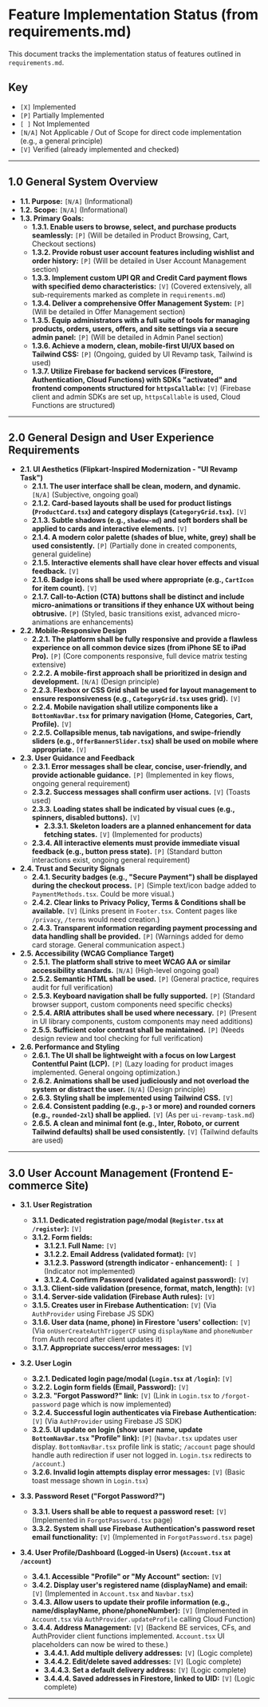 # Feature Implementation Status (from requirements.md)

This document tracks the implementation status of features outlined in `requirements.md`.

## Key
- `[X]` Implemented
- `[P]` Partially Implemented
- `[ ]` Not Implemented
- `[N/A]` Not Applicable / Out of Scope for direct code implementation (e.g., a general principle)
- `[V]` Verified (already implemented and checked)

---

## 1.0 General System Overview

- **1.1. Purpose:** `[N/A]` (Informational)
- **1.2. Scope:** `[N/A]` (Informational)
- **1.3. Primary Goals:**
    - **1.3.1. Enable users to browse, select, and purchase products seamlessly:** `[P]` (Will be detailed in Product Browsing, Cart, Checkout sections)
    - **1.3.2. Provide robust user account features including wishlist and order history:** `[P]` (Will be detailed in User Account Management section)
    - **1.3.3. Implement custom UPI QR and Credit Card payment flows with specified demo characteristics:** `[V]` (Covered extensively, all sub-requirements marked as complete in `requirements.md`)
    - **1.3.4. Deliver a comprehensive Offer Management System:** `[P]` (Will be detailed in Offer Management section)
    - **1.3.5. Equip administrators with a full suite of tools for managing products, orders, users, offers, and site settings via a secure admin panel:** `[P]` (Will be detailed in Admin Panel section)
    - **1.3.6. Achieve a modern, clean, mobile-first UI/UX based on Tailwind CSS:** `[P]` (Ongoing, guided by UI Revamp task, Tailwind is used)
    - **1.3.7. Utilize Firebase for backend services (Firestore, Authentication, Cloud Functions) with SDKs "activated" and frontend components structured for `httpsCallable`:** `[V]` (Firebase client and admin SDKs are set up, `httpsCallable` is used, Cloud Functions are structured)

---

## 2.0 General Design and User Experience Requirements

- **2.1. UI Aesthetics (Flipkart-Inspired Modernization - "UI Revamp Task")**
    - **2.1.1. The user interface shall be clean, modern, and dynamic.** `[N/A]` (Subjective, ongoing goal)
    - **2.1.2. Card-based layouts shall be used for product listings (`ProductCard.tsx`) and category displays (`CategoryGrid.tsx`).** `[V]`
    - **2.1.3. Subtle shadows (e.g., `shadow-md`) and soft borders shall be applied to cards and interactive elements.** `[V]`
    - **2.1.4. A modern color palette (shades of blue, white, grey) shall be used consistently.** `[P]` (Partially done in created components, general guideline)
    - **2.1.5. Interactive elements shall have clear hover effects and visual feedback.** `[V]`
    - **2.1.6. Badge icons shall be used where appropriate (e.g., `CartIcon` for item count).** `[V]`
    - **2.1.7. Call-to-Action (CTA) buttons shall be distinct and include micro-animations or transitions if they enhance UX without being obtrusive.** `[P]` (Styled, basic transitions exist, advanced micro-animations are enhancements)
- **2.2. Mobile-Responsive Design**
    - **2.2.1. The platform shall be fully responsive and provide a flawless experience on all common device sizes (from iPhone SE to iPad Pro).** `[P]` (Core components responsive, full device matrix testing extensive)
    - **2.2.2. A mobile-first approach shall be prioritized in design and development.** `[N/A]` (Design principle)
    - **2.2.3. Flexbox or CSS Grid shall be used for layout management to ensure responsiveness (e.g., `CategoryGrid.tsx` uses grid).** `[V]`
    - **2.2.4. Mobile navigation shall utilize components like a `BottomNavBar.tsx` for primary navigation (Home, Categories, Cart, Profile).** `[V]`
    - **2.2.5. Collapsible menus, tab navigations, and swipe-friendly sliders (e.g., `OfferBannerSlider.tsx`) shall be used on mobile where appropriate.** `[V]`
- **2.3. User Guidance and Feedback**
    - **2.3.1. Error messages shall be clear, concise, user-friendly, and provide actionable guidance.** `[P]` (Implemented in key flows, ongoing general requirement)
    - **2.3.2. Success messages shall confirm user actions.** `[V]` (Toasts used)
    - **2.3.3. Loading states shall be indicated by visual cues (e.g., spinners, disabled buttons).** `[V]`
        - **2.3.3.1. Skeleton loaders are a planned enhancement for data fetching states.** `[V]` (Implemented for products)
    - **2.3.4. All interactive elements must provide immediate visual feedback (e.g., button press state).** `[P]` (Standard button interactions exist, ongoing general requirement)
- **2.4. Trust and Security Signals**
    - **2.4.1. Security badges (e.g., "Secure Payment") shall be displayed during the checkout process.** `[P]` (Simple text/icon badge added to `PaymentMethods.tsx`. Could be more visual.)
    - **2.4.2. Clear links to Privacy Policy, Terms & Conditions shall be available.** `[V]` (Links present in `Footer.tsx`. Content pages like `/privacy`, `/terms` would need creation.)
    - **2.4.3. Transparent information regarding payment processing and data handling shall be provided.** `[P]` (Warnings added for demo card storage. General communication aspect.)
- **2.5. Accessibility (WCAG Compliance Target)**
    - **2.5.1. The platform shall strive to meet WCAG AA or similar accessibility standards.** `[N/A]` (High-level ongoing goal)
    - **2.5.2. Semantic HTML shall be used.** `[P]` (General practice, requires audit for full verification)
    - **2.5.3. Keyboard navigation shall be fully supported.** `[P]` (Standard browser support, custom components need specific checks)
    - **2.5.4. ARIA attributes shall be used where necessary.** `[P]` (Present in UI library components, custom components may need additions)
    - **2.5.5. Sufficient color contrast shall be maintained.** `[P]` (Needs design review and tool checking for full verification)
- **2.6. Performance and Styling**
    - **2.6.1. The UI shall be lightweight with a focus on low Largest Contentful Paint (LCP).** `[P]` (Lazy loading for product images implemented. General ongoing optimization.)
    - **2.6.2. Animations shall be used judiciously and not overload the system or distract the user.** `[N/A]` (Design principle)
    - **2.6.3. Styling shall be implemented using Tailwind CSS.** `[V]`
    - **2.6.4. Consistent padding (e.g., `p-3` or more) and rounded corners (e.g., `rounded-2xl`) shall be applied.** `[V]` (As per `ui-revamp-task.md`)
    - **2.6.5. A clean and minimal font (e.g., Inter, Roboto, or current Tailwind defaults) shall be used consistently.** `[V]` (Tailwind defaults are used)

---

## 3.0 User Account Management (Frontend E-commerce Site)

- **3.1. User Registration**
    - **3.1.1. Dedicated registration page/modal (`Register.tsx` at `/register`):** `[V]`
    - **3.1.2. Form fields:**
        - **3.1.2.1. Full Name:** `[V]`
        - **3.1.2.2. Email Address (validated format):** `[V]`
        - **3.1.2.3. Password (strength indicator - enhancement):** `[ ]` (Indicator not implemented)
        - **3.1.2.4. Confirm Password (validated against password):** `[V]`
    - **3.1.3. Client-side validation (presence, format, match, length):** `[V]`
    - **3.1.4. Server-side validation (Firebase Auth rules):** `[V]`
    - **3.1.5. Creates user in Firebase Authentication:** `[V]` (Via `AuthProvider` using Firebase JS SDK)
    - **3.1.6. User data (name, phone) in Firestore 'users' collection:** `[V]` (Via `onUserCreateAuthTriggerCF` using `displayName` and `phoneNumber` from Auth record after client updates it)
    - **3.1.7. Appropriate success/error messages:** `[V]`

- **3.2. User Login**
    - **3.2.1. Dedicated login page/modal (`Login.tsx` at `/login`):** `[V]`
    - **3.2.2. Login form fields (Email, Password):** `[V]`
    - **3.2.3. "Forgot Password?" link:** `[V]` (Link in `Login.tsx` to `/forgot-password` page which is now implemented)
    - **3.2.4. Successful login authenticates via Firebase Authentication:** `[V]` (Via `AuthProvider` using Firebase JS SDK)
    - **3.2.5. UI update on login (show user name, update `BottomNavBar.tsx` "Profile" link):** `[P]` (`Navbar.tsx` updates user display. `BottomNavBar.tsx` profile link is static; `/account` page should handle auth redirection if user not logged in. `Login.tsx` redirects to `/account`.)
    - **3.2.6. Invalid login attempts display error messages:** `[V]` (Basic toast message shown in `Login.tsx`)

- **3.3. Password Reset ("Forgot Password?")**
    - **3.3.1. Users shall be able to request a password reset:** `[V]` (Implemented in `ForgotPassword.tsx` page)
    - **3.3.2. System shall use Firebase Authentication's password reset email functionality:** `[V]` (Implemented in `ForgotPassword.tsx` page)

- **3.4. User Profile/Dashboard (Logged-in Users) (`Account.tsx` at `/account`)**
    - **3.4.1. Accessible "Profile" or "My Account" section:** `[V]`
    - **3.4.2. Display user's registered name (displayName) and email:** `[V]` (Implemented in `Account.tsx` and `Navbar.tsx`)
    - **3.4.3. Allow users to update their profile information (e.g., name/displayName, phone/phoneNumber):** `[V]` (Implemented in `Account.tsx` via `AuthProvider.updateProfile` calling Cloud Function)
    - **3.4.4. Address Management:** `[V]` (Backend BE services, CFs, and AuthProvider client functions implemented. `Account.tsx` UI placeholders can now be wired to these.)
        - **3.4.4.1. Add multiple delivery addresses:** `[V]` (Logic complete)
        - **3.4.4.2. Edit/delete saved addresses:** `[V]` (Logic complete)
        - **3.4.4.3. Set a default delivery address:** `[V]` (Logic complete)
        - **3.4.4.4. Saved addresses in Firestore, linked to UID:** `[V]` (Logic complete)

--- 